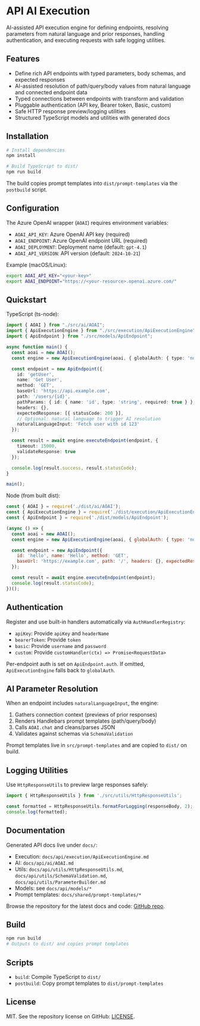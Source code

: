 # API AI Execution

AI-assisted API execution engine for defining endpoints, resolving parameters from natural language and prior responses, handling authentication, and executing requests with safe logging utilities.

## Features

- Define rich API endpoints with typed parameters, body schemas, and expected responses
- AI-assisted resolution of path/query/body values from natural language and connected endpoint data
- Typed connections between endpoints with transform and validation
- Pluggable authentication (API key, Bearer token, Basic, custom)
- Safe HTTP response preview/logging utilities
- Structured TypeScript models and utilities with generated docs

## Installation

```bash
# Install dependencies
npm install

# Build TypeScript to dist/
npm run build
```

The build copies prompt templates into `dist/prompt-templates` via the `postbuild` script.

## Configuration

The Azure OpenAI wrapper (`AOAI`) requires environment variables:

- `AOAI_API_KEY`: Azure OpenAI API key (required)
- `AOAI_ENDPOINT`: Azure OpenAI endpoint URL (required)
- `AOAI_DEPLOYMENT`: Deployment name (default: `gpt-4.1`)
- `AOAI_API_VERSION`: API version (default: `2024-10-21`)

Example (macOS/Linux):

```bash
export AOAI_API_KEY="<your-key>"
export AOAI_ENDPOINT="https://<your-resource>.openai.azure.com/"
```

## Quickstart

TypeScript (ts-node):

```ts
import { AOAI } from "./src/ai/AOAI";
import { ApiExecutionEngine } from "./src/execution/ApiExecutionEngine";
import { ApiEndpoint } from "./src/models/ApiEndpoint";

async function main() {
  const aoai = new AOAI();
  const engine = new ApiExecutionEngine(aoai, { globalAuth: { type: 'none' } });

  const endpoint = new ApiEndpoint({
    id: 'getUser',
    name: 'Get User',
    method: 'GET',
    baseUrl: 'https://api.example.com',
    path: '/users/{id}',
    pathParams: { id: { name: 'id', type: 'string', required: true } },
    headers: {},
    expectedResponse: [{ statusCode: 200 }],
    // Optional: natural language to trigger AI resolution
    naturalLanguageInput: 'Fetch user with id 123'
  });

  const result = await engine.executeEndpoint(endpoint, {
    timeout: 15000,
    validateResponse: true
  });

  console.log(result.success, result.statusCode);
}

main();
```

Node (from built dist):

```js
const { AOAI } = require('./dist/ai/AOAI');
const { ApiExecutionEngine } = require('./dist/execution/ApiExecutionEngine');
const { ApiEndpoint } = require('./dist/models/ApiEndpoint');

(async () => {
  const aoai = new AOAI();
  const engine = new ApiExecutionEngine(aoai, { globalAuth: { type: 'none' } });

  const endpoint = new ApiEndpoint({
    id: 'hello', name: 'Hello', method: 'GET',
    baseUrl: 'https://example.com', path: '/', headers: {}, expectedResponse: [{ statusCode: 200 }]
  });

  const result = await engine.executeEndpoint(endpoint);
  console.log(result.statusCode);
})();
```

## Authentication

Register and use built-in handlers automatically via `AuthHandlerRegistry`:

- `apiKey`: Provide `apiKey` and `headerName`
- `bearerToken`: Provide `token`
- `basic`: Provide `username` and `password`
- `custom`: Provide `customHandler(ctx) => Promise<RequestData>`

Per-endpoint auth is set on `ApiEndpoint.auth`. If omitted, `ApiExecutionEngine` falls back to `globalAuth`.

## AI Parameter Resolution

When an endpoint includes `naturalLanguageInput`, the engine:

1. Gathers connection context (previews of prior responses)
2. Renders Handlebars prompt templates (path/query/body)
3. Calls `AOAI.chat` and cleans/parses JSON
4. Validates against schemas via `SchemaValidation`

Prompt templates live in `src/prompt-templates` and are copied to `dist/` on build.

## Logging Utilities

Use `HttpResponseUtils` to preview large responses safely:

```ts
import { HttpResponseUtils } from './src/utils/HttpResponseUtils';

const formatted = HttpResponseUtils.formatForLogging(responseBody, 2);
console.log(formatted);
```

## Documentation

Generated API docs live under `docs/`:

- Execution: `docs/api/execution/ApiExecutionEngine.md`
- AI: `docs/api/ai/AOAI.md`
- Utils: `docs/api/utils/HttpResponseUtils.md`, `docs/api/utils/SchemaValidation.md`, `docs/api/utils/ParameterBuilder.md`
- Models: see `docs/api/models/*`
- Prompt templates: `docs/shared/prompt-templates/*`

Browse the repository for the latest docs and code: [GitHub repo](https://github.com/montraydavis/api-api-execution).

## Build

```bash
npm run build
# Outputs to dist/ and copies prompt templates
```

## Scripts

- `build`: Compile TypeScript to `dist/`
- `postbuild`: Copy prompt templates to `dist/prompt-templates`

## License

MIT. See the repository license on GitHub: [LICENSE](https://github.com/montraydavis/api-api-execution).
